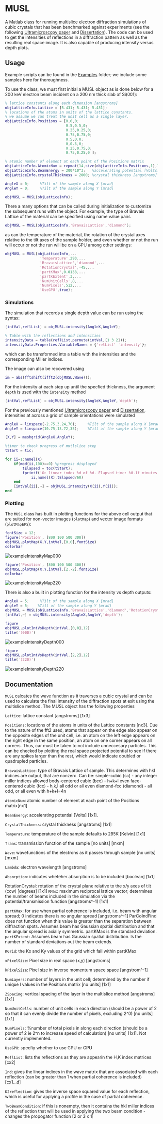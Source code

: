 # MUSL

A Matlab class for running multislice electron diffraction simulations of cubic crystals that has been benchmarked against experiments (see the following [Ultramicroscopy paper](https://doi.org/10.1016/j.ultramic.2021.113211) and [Dissertation](https://repository.asu.edu/items/62749)). The code can be used to get the intensities of reflections in a diffraction pattern as well as the resulting real space image. It is also capable of producing intensity versus depth plots. 

## Usage

Example scripts can be found in the [Examples](Examples/) folder; we include some samples here for thoroughness.

To use the class, we must first initial a MUSL object as is done below for a 200 keV electron beam incident on a 200 nm thick slab of Si(001):

````matlab
% lattice constants along each dimension [angstroms]
objLatticeInfo.Lattice = [5.431; 5.431; 5.431]; 
% locations of the atoms in units of the lattice constants.
% we assume we can treat the unit cell as a single layer.
objLatticeInfo.Positions = [0,0,0;              
                            0.5,0.5,0;         
                            0.25,0.25,0;
                            0.75,0.75,0;
                            0.5,0,0;
                            0,0.5,0;
                            0.25,0.75,0;
                            0.75,0.25,0 ];

% atomic number of element at each point of the Positions matrix
objLatticeInfo.AtomicNum = repmat(14,size(objLatticeInfo.Positions,1),1);
objLatticeInfo.BeamEnergy = 200*10^3;   %accelerating potential [Volts]
objLatticeInfo.crystalThickness = 2000; %crystal thickness [angstroms]

AngleX = 0;     %Tilt of the sample along X [mrad]
AngleY = 0;     %Tilt of the sample along Y [mrad]

objMUSL = MUSL(objLatticeInfo);
````

There a many options that can be called during initialization to customize the subsequent runs with the object. For example, the type of Bravais Lattice of the material can be specified using name value pairs

````matlab
objMUSL = MUSL(objLatticeInfo,'BravaisLattice','diamond');
````

as can the temperature of the material, the rotation of the crystal axes relative to the tilt axes of the sample holder, and even whether or not the run will occur or not the run will be on a GPU among other settings:

````matlab
objMUSL = MUSL(objLatticeInfo,...
                'Temperature',293,...
                'BravaisLattice','diamond',...
                'RotationCrystal',-45,...
                'partKMax',0.0133,...
                'partKExtent',3,...
                'NumUnitCells',8,...
                'NumPixels',512,...
                'UseGPU',true);
````

### Simulations

The simulation that records a single depth value can be run using the syntax:

````matlab
[intVal,reflList] = objMUSL.intensity(AngleX,AngleY);

% Table with the reflections and intensities
intensityData = table(reflList,permute(intVal,[1 3 2]));
intensityData.Properties.VariableNames = {'relList' 'intensity'};
````
which can be transformed into a table with the intensities and the corresponding Miller indices.

The image can also be recovered using 

````matlab
im = abs(fftshift(ifft2(objMUSL.Wave)));
````

For the intensity at each step up until the specfied thickness, the argument `depth` is used with the `intensity` method

````matlab
[intVal,reflList] = objMUSL.intensity(AngleX,AngleY,'depth');
````

For the previously mentioned [Ultramicroscopy paper](https://doi.org/10.1016/j.ultramic.2021.113211) and [Dissertation](https://repository.asu.edu/items/62749), intensities at across a grid of sample orientations were simulated 

````matlab
AngleX = linspace(-2.75,3.24,70);     %Tilt of the sample along X [mrad]
AngleY = linspace(10.75,13.72,35);    %Tilt of the sample along Y [mrad]

[X,Y] = meshgrid(AngleX,AngleY);

%timer to check progress of mutlslice step
tStart = tic;

for ii=1:numel(X)
    if(mod(ii,100)==0) %progress displayed
        tElapsed = toc(tStart);
        fprintf('On linear index %d of %d. Elapsed time: %0.1f minutes \n',...
            ii,numel(X),tElapsed/60)
    end
    [intVal{ii},~] = objMUSL.intensity(X(ii),Y(ii));
end
````

### Plotting

The `MUSL` class has built in plotting functions for the above cell output that are suited for non-vector images (`plotMap`) and vector image formats (`plotMapEPS`):

````matlab
fontSize = 12;
figure('Position', [800 100 500 300])
objMUSL.plotMap(X,Y,intVal,[0,0],fontSize)
colorbar
````
![exampleIntensityMap000](images/intensityMapExample000.png )

````matlab
figure('Position', [800 100 500 300])
objMUSL.plotMap(X,Y,intVal,[2,-2],fontSize)
colorbar
````
![exampleIntensityMap220](images/intensityMapExample220.png )

There is also a built in plotting function for the intensity vs depth outputs:

````matlab 
AngleX = 5;     %Tilt of the sample along X [mrad]
AngleY = 5;    %Tilt of the sample along Y [mrad]
objMUSL = MUSL(objLatticeInfo,'BravaisLattice','diamond','RotationCrystal',-45);
[intVal,~] = objMUSL.intensity(AngleX,AngleY,'depth');
````

````matlab
figure
objMUSL.plotIntVsDepth(intVal,[0,0],12)
title('(000)')
````

![exampleIntensityDepth000](images/intensityDepthExample000.png )

````matlab
figure
objMUSL.plotIntVsDepth(intVal,[2,2],12)
title('(220)')
````

![exampleIntensityDepth220](images/intensityDepthExample220.png )

## Documentation

`MUSL` calcates the wave function as it traverses a cubic crystal and can
  be used to calculate the final intensity of the diffraction spots at
  exit using the multislice method. The MUSL object has the following 
  properties

  `Lattice`: lattice constant [angstroms] [1x3]
  
  `Positions`: locations of the atoms in units of the Lattice constants
      [nx3]. Due to the nature of the fft2 used, atoms that appear on the
      edge also appear on the opposite edges of the unit cell, i.e. an
      atom on the left edge appears on the right edge in the same
      position, an atom on one corner appears on all corners. Thus, car
      must be taken to not include unneccesary particles. This can be
      checked by plotting the real space projected potential to see if 
      there are any spikes larger than the rest, which would indicate
      doubled or quadrupled particles.
      
  `BravaisLattice`: type of Bravais Lattice of sample. This determines with 
      hkl indices are output, that are nonzero. Can be:
          simple-cubic (sc) - any integer miller indices allowed
          body-centered cubic (bcc) - h+k+l even
          face-centered cubic (fcc) - h,k,l all odd or all even
          diamond-fcc (diamond) - all odd, or all even with h+k+l=4n
          
  `AtomicNum`: atomic number of element at each point of the Positions 
      matrix[nx1]
      
  `BeamEnergy`: accelerating potential [Volts] [1x1].
  
  `CrystalThickness`: crystal thickness [angstroms] [1x1]
  
  `Temperature`: temperature of the sample defaults to 295K [Kelvin] [1x1]
  
  `Trans`: transmission function of the sample [no units] [mxm]
  
  `Wave`: wavefunctions of the electrons as it passes through sample [no
      units] [mxm]
      
  `Lambda`: electron wavelength [angstroms]
  
  `Absorption`: indicates wheteher absorption is to be included [boolean]
      [1x1]
      
  RotationCrystal: rotation of the crystal plane relative to the x/y axes
      of tilt (ccw) [degrees] [1x1]
  `KMax`: maximum reciprocal lattice vector; determines the number of beams 
      included in the simulation via the potential/transmission function 
      [angstroms^-1] [1x1]
      
  `partKMax`: for use when partial coherence is included, i.e. beam with 
      angular spread; 0 indicates there is no angular spread [angstroms^-1]
      ParCoIndFind does not function when this value is greater than the
      separation between diffraction spots. Assumes beam has Gaussian
      spatial distribution and that the angular spread is axially 
      symmetric. partKMax is the standard deviation.
  `partKExtent`: Assumes beam has Gaussian spatial distribution. Is the
      number of standard deviations out the beam extends. 
      
  `KGrid`: the Kx and Ky values of the grid which fall within partKMax
  
  `xPixelSize`: Pixel size in real space (x,y) [angstroms]
  
  `kPixelSize`: Pixel size in inverse momentum space space [angstrom^-1]
  
  `NumLayers`: number of layers in the unit cell; determined by the number
      if unique l values in the Positions matrix [no units] [1x1]
      
  `ZSpacing`: vertical spacing of the layer in the multislice method
      [angstroms] [1x1]

  `NumUnitCells`: number of unit cells in each direction (should be a 
      power of 2 so that it can evenly divide the number of pixels,
      excluding 2^0) [no units] [1x1]
      
  `NumPixels`: %number of total pixels in along each direction (should be 
      a power of 2 ie 2^n to increase speed of calculation) [no units]
      [1x1]. Not currently implemented.
      
  `UseGPU`: specfiy whether to use GPU or CPU
  
  `ReflList`: lists the reflections as they are appearin the H,K index
      matrices [cx2]
      
  `Ind`: gives the linear indices in the wave matrix that are associated
      with each reflection (can be greater than 1 when partial coherence
      is included) [cx1...d]
      
  `K2reflection`: gives the inverse space squared value for each
      reflection, which is useful for applying a profile in the case of
      partial coherence.
      
  `TwoBeamCondition`: if this is nonempty, then it contains the hkl miller
      indices of the reflection that will be used in applying the two
      beam condition - changes the propogator function [2 or 3 x 1]
